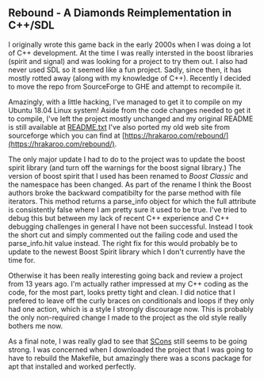 ## Rebound - A Diamonds Reimplementation in C++/SDL

I originally wrote this game back in the early 2000s when I was doing
a lot of C++ development.  At the time I was really intersted in the
boost libraries (spirit and signal) and was looking for a project to
try them out.  I also had never used SDL so it seemed like a fun
project.  Sadly, since then, it has mostly rotted away (along with my
knowledge of C++).  Recently I decided to move the repo from
SourceForge to GHE and attempt to recompile it.

Amazingly, with a little hacking, I've managed to get it to compile on
my Ubuntu 18.04 Linux system!  Aside from the code changes needed to
get it to compile, I've left the project mostly unchanged and my
original README is still available at
[README.txt](README.txt)
I've also ported my old web site from sourceforge which you can find
at
[https://hrakaroo.com/rebound/](https://hrakaroo.com/rebound/).

The only major update I had to do to the project was to update the
boost spirit library (and turn off the warnings for the boost signal
library.)  The version of boost spirit that I used has been renamed to
_Boost Classic_ and the namespace has been changed.  As part of the
rename I think the Boost authors broke the backward compatibilty for
the parse method with file iterators.  This method returns a
parse_info object for which the full attribute is consistently false
where I am pretty sure it used to be true.  I've tried to debug this
but between my lack of recent C++ experience and C++ debugging
challenges in general I have not been successful.  Instead I took the
short cut and simply commented out the failing code and used the
parse_info.hit value instead.  The right fix for this would probably
be to update to the newest Boost Spirit library which I don't
currently have the time for.

Otherwise it has been really interesting going back and review a
project from 13 years ago.  I'm actually rather impressed at my C++
coding as the code, for the most part, looks pretty tight and clean.
I did notice that I prefered to leave off the curly braces on
conditionals and loops if they only had one action, which is a style I
strongly discourage now.  This is probably the only non-required
change I made to the project as the old style really bothers me
now.

As a final note, I was really glad to see that
[SCons](https://scons.org/) still seems to be going strong.  I was
concerned when I downloaded the project that I was going to have to
rebuild the Makefile, but amazingly there was a scons package for apt
that installed and worked perfectly.
